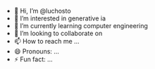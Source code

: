 - 👋 Hi, I’m @luchosto
- 👀 I’m interested in generative ia
- 🌱 I’m currently learning computer engineering 
- 💞️ I’m looking to collaborate on 
- 📫 How to reach me ...
- 😄 Pronouns: ...
- ⚡ Fun fact: ...

<!---
luchosto/luchosto is a ✨ special ✨ repository because its `README.md` (this file) appears on your GitHub profile.
You can click the Preview link to take a look at your changes.
--->
